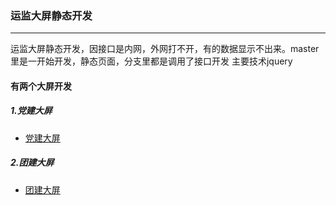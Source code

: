 ### 运监大屏静态开发
-----------
  运监大屏静态开发，因接口是内网，外网打不开，有的数据显示不出来。master里是一开始开发，静态页面，分支里都是调用了接口开发
  主要技术jquery
#### 有两个大屏开发
##### 1.党建大屏
   * [党建大屏](https://github.com/sqh17/largeScreen/tree/master/dang)
##### 2.团建大屏
   * [团建大屏](https://github.com/sqh17/largeScreen/tree/master/tuan)